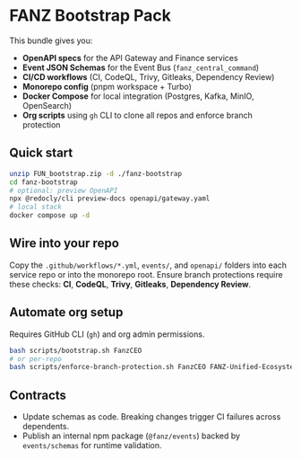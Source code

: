 # FANZ Bootstrap Pack

This bundle gives you:
- **OpenAPI specs** for the API Gateway and Finance services
- **Event JSON Schemas** for the Event Bus (`fanz_central_command`)
- **CI/CD workflows** (CI, CodeQL, Trivy, Gitleaks, Dependency Review)
- **Monorepo config** (pnpm workspace + Turbo)
- **Docker Compose** for local integration (Postgres, Kafka, MinIO, OpenSearch)
- **Org scripts** using `gh` CLI to clone all repos and enforce branch protection

## Quick start
```bash
unzip FUN_bootstrap.zip -d ./fanz-bootstrap
cd fanz-bootstrap
# optional: preview OpenAPI
npx @redocly/cli preview-docs openapi/gateway.yaml
# local stack
docker compose up -d
```

## Wire into your repo
Copy the `.github/workflows/*.yml`, `events/`, and `openapi/` folders into each service repo or into the monorepo root.
Ensure branch protections require these checks: **CI**, **CodeQL**, **Trivy**, **Gitleaks**, **Dependency Review**.

## Automate org setup
Requires GitHub CLI (`gh`) and org admin permissions.
```bash
bash scripts/bootstrap.sh FanzCEO
# or per-repo
bash scripts/enforce-branch-protection.sh FanzCEO FANZ-Unified-Ecosystem
```

## Contracts
- Update schemas as code. Breaking changes trigger CI failures across dependents.
- Publish an internal npm package (`@fanz/events`) backed by `events/schemas` for runtime validation.

